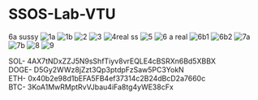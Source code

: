 # SSOS-Lab-VTU
6a sussy
![1a](https://user-images.githubusercontent.com/64071840/129445934-21973e9a-ac64-4101-a84c-b1a91998cfc9.PNG)
![1b](https://user-images.githubusercontent.com/64071840/129445937-7cb6c262-1d2e-4a9f-805a-83df3398e08f.PNG)
![2](https://user-images.githubusercontent.com/64071840/129445939-14554fbe-fbb4-419b-9791-9a9baa9f53dc.PNG)
![3](https://user-images.githubusercontent.com/64071840/129445942-edc933e6-4810-4f2a-8db0-504a8c3ce133.PNG)
![4real ss](https://user-images.githubusercontent.com/64071840/129445943-fb5c0c42-185b-4f4e-b19b-f7da3115a279.PNG)
![5](https://user-images.githubusercontent.com/64071840/129445944-09652a11-66f9-4230-9da9-a4906167229f.PNG)
![6 a real](https://user-images.githubusercontent.com/64071840/129445946-480326e6-acef-491b-80a4-a32bb01822ac.png)
![6b1](https://user-images.githubusercontent.com/64071840/129445947-8d601834-1a1d-4755-b58c-0ef40ef528ed.PNG)
![6b2](https://user-images.githubusercontent.com/64071840/129445948-4059d89f-6383-480e-acc4-cde02205a2eb.PNG)
![7a](https://user-images.githubusercontent.com/64071840/129445949-070c9863-7a69-4fd2-9d98-0357511bdb30.PNG)
![7b](https://user-images.githubusercontent.com/64071840/129445951-5f4acc87-70c5-4f13-b51b-9f562187f663.PNG)
![8](https://user-images.githubusercontent.com/64071840/129445953-9b0ff52a-adec-4f80-9ffa-0c01b9ce669f.PNG)
![9](https://user-images.githubusercontent.com/64071840/129445955-db0ba05e-e736-4113-87e5-ee6e079bdfde.PNG)

SOL- 4AX7tNDxZZJ5N9sShfTiyv8vrEQLE4cBSRXn6Bd5XBBX <br/>
DOGE- D5Gy2WWz8jZzt3Qp3ptdpFzSaw5PC3YokN <br/>
ETH- 0x40b2e98d1bEFA5FB4ef37314c2B24dBcD2a7660c <br/>
BTC- 3KoA1MwRMptRvVJbau4iFa8tg4yWE38cFx <br/>
